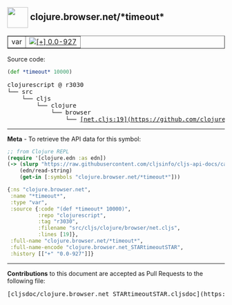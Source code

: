 ## <img width="48px" valign="middle" src="http://i.imgur.com/Hi20huC.png"> clojure.browser.net/\*timeout\*

 <table border="1">
<tr>

<td>var</td>
<td><a href="https://github.com/cljsinfo/cljs-api-docs/tree/0.0-927"><img valign="middle" alt="[+] 0.0-927" src="https://img.shields.io/badge/+-0.0--927-lightgrey.svg"></a> </td>
</tr>
</table>






Source code:

```clj
(def *timeout* 10000)
```

 <pre>
clojurescript @ r3030
└── src
    └── cljs
        └── clojure
            └── browser
                └── <ins>[net.cljs:19](https://github.com/clojure/clojurescript/blob/r3030/src/cljs/clojure/browser/net.cljs#L19)</ins>
</pre>


---

__Meta__ - To retrieve the API data for this symbol:

```clj
;; from Clojure REPL
(require '[clojure.edn :as edn])
(-> (slurp "https://raw.githubusercontent.com/cljsinfo/cljs-api-docs/catalog/cljs-api.edn")
    (edn/read-string)
    (get-in [:symbols "clojure.browser.net/*timeout*"]))
```

```clj
{:ns "clojure.browser.net",
 :name "*timeout*",
 :type "var",
 :source {:code "(def *timeout* 10000)",
          :repo "clojurescript",
          :tag "r3030",
          :filename "src/cljs/clojure/browser/net.cljs",
          :lines [19]},
 :full-name "clojure.browser.net/*timeout*",
 :full-name-encode "clojure.browser.net_STARtimeoutSTAR",
 :history [["+" "0.0-927"]]}

```

---

__Contributions__ to this document are accepted as Pull Requests to the following file:

 <pre>
[cljsdoc/clojure.browser.net_STARtimeoutSTAR.cljsdoc](https://github.com/cljsinfo/cljs-api-docs/blob/master/cljsdoc/clojure.browser.net_STARtimeoutSTAR.cljsdoc)
</pre>

